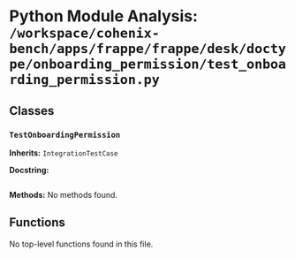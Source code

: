 # Python Module Analysis: `/workspace/cohenix-bench/apps/frappe/frappe/desk/doctype/onboarding_permission/test_onboarding_permission.py`

## Classes

### `TestOnboardingPermission`
**Inherits:** `IntegrationTestCase`


**Docstring:**
```

```

**Methods:**
No methods found.




## Functions

No top-level functions found in this file.
